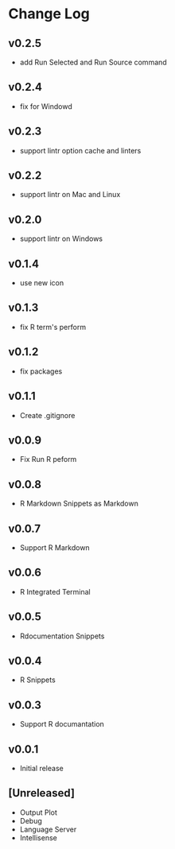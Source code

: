 # Change Log
## v0.2.5
* add Run Selected and Run Source command

## v0.2.4
* fix for Windowd

## v0.2.3
* support lintr option cache and linters

## v0.2.2
* support lintr on Mac and Linux

## v0.2.0
* support lintr on Windows

## v0.1.4
* use new icon

## v0.1.3
* fix R term's perform

## v0.1.2
* fix packages

## v0.1.1
* Create .gitignore

## v0.0.9
* Fix Run R peform

## v0.0.8
* R Markdown Snippets as Markdown
## v0.0.7
* Support R Markdown

## v0.0.6
* R Integrated Terminal

## v0.0.5
* Rdocumentation Snippets

## v0.0.4
* R Snippets

## v0.0.3
* Support R documantation

## v0.0.1
* Initial release

## [Unreleased]
* Output Plot
* Debug
* Language Server
* Intellisense